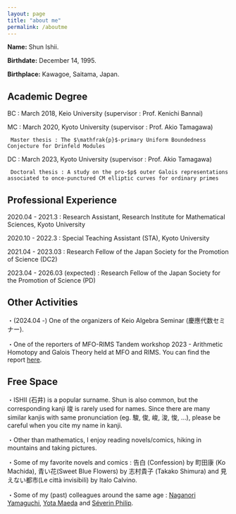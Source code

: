 ```yaml
---
layout: page
title: "about me"
permalink: /aboutme
---
```


**Name:** Shun Ishii.

**Birthdate:** December 14, 1995.

**Birthplace:** Kawagoe, Saitama, Japan.

## Academic Degree

BC : March 2018, Keio University (supervisor : Prof. Kenichi Bannai)

MC : March 2020, Kyoto University (supervisor : Prof. Akio Tamagawa)

     Master thesis : The $\mathfrak{p}$-primary Uniform Boundedness Conjecture for Drinfeld Modules

DC : March 2023, Kyoto University (supervisor : Prof. Akio Tamagawa)

     Doctoral thesis : A study on the pro-$p$ outer Galois representations associated to once-punctured CM elliptic curves for ordinary primes

## Professional Experience

2020.04 - 2021.3 : Research Assistant, Research Institute for Mathematical Sciences, Kyoto University

2020.10 - 2022.3 : Special Teaching Assistant (STA), Kyoto University

2021.04 - 2023.03 : Research Fellow of the Japan Society for the Promotion of Science (DC2)

2023.04 - 2026.03 (expected) : Research Fellow of the Japan Society for the Promotion of Science (PD)

## Other Activities

・(2024.04 -) One of the organizers of Keio Algebra Seminar (慶應代数セミナー).

・One of the reporters of MFO-RIMS Tandem workshop 2023 - Arithmetic Homotopy and Galois Theory held at MFO and RIMS. You can find the report [here](https://publications.mfo.de/handle/mfo/4128).

## Free Space

・ISHII (石井) is a popular surname. Shun is also common, but the corresponding kanji 竣 is rarely used for names. Since there are many similar kanjis with same pronunciation (eg. 駿, 俊, 峻, 浚, 悛, ...), please be careful when you cite my name in kanji.

・Other than mathematics, I enjoy reading novels/comics, hiking in mountains and taking pictures.

・Some of my favorite novels and comics : 告白 (Confession) by 町田康 (Ko Machida), 青い花(Sweet Blue Flowers) by 志村貴子 (Takako Shimura) and 見えない都市(Le città invisibili) by Italo Calvino.

・Some of my (past) colleagues around the same age : [Naganori Yamaguchi](https://n-yamaguchi-0729.github.io/homepage-jp), [Yota Maeda](https://yota-maeda.vercel.app) and [Séverin Philip](https://www.kurims.kyoto-u.ac.jp/~sphilip/).
